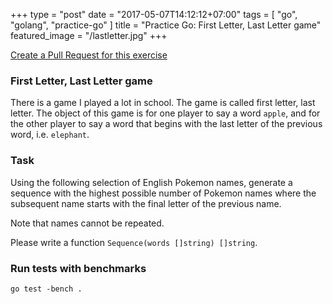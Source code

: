 +++
type = "post"
date = "2017-05-07T14:12:12+07:00"
tags = [ "go", "golang", "practice-go" ]
title = "Practice Go: First Letter, Last Letter game"
featured_image = "/lastletter.jpg"
+++

[Create a Pull Request for this exercise](https://github.com/plutov/practice-go/tree/master/lastlettergame)

### First Letter, Last Letter game

There is a game I played a lot in school. The game is called first letter, last letter. The object of this game is for one player to say a word `apple`, and for the other player to say a word that begins with the last letter of the previous word, i.e. `elephant`.

### Task

Using the following selection of English Pokemon names, generate a sequence with the highest possible number of Pokemon names where the subsequent name starts with the final letter of the previous name.

Note that names cannot be repeated.

Please write a function `Sequence(words []string) []string`.

### Run tests with benchmarks

```
go test -bench .
```
